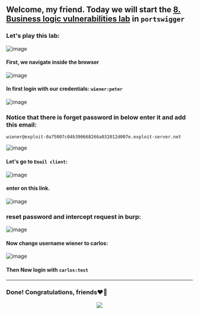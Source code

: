 ## Welcome, my friend. Today we will start the [8. Business logic vulnerabilities lab](https://portswigger.net/web-security/authentication/other-mechanisms/lab-password-reset-broken-logic) in ```portswigger```
### Let's play this lab:

![image](https://github.com/user-attachments/assets/51760076-b667-43a0-aefc-74984b5ea2c3)

#### First, we navigate inside the browser

![image](https://github.com/user-attachments/assets/492e2245-63b7-4454-812c-a5a1c9b85829)

#### In first login with our credentials: ```wiener:peter```

![image](https://github.com/user-attachments/assets/29af3c43-8484-4bc7-a4d9-85e0d8b58c14)

### Notice that there is forget password in below enter it and add this email:

```
wiener@exploit-0a75007c04b390668266a032012d007e.exploit-server.net
```

![image](https://github.com/user-attachments/assets/f6714d77-f6da-4510-81ff-18d4f72717f1)

#### Let's go to ```Email client```:

![image](https://github.com/user-attachments/assets/33b75771-0b40-4097-b595-e955c9333746)

#### enter on this link.

![image](https://github.com/user-attachments/assets/684422e3-7b3f-484c-b827-4a1bebda9772)

### reset password and intercept request in burp:

![image](https://github.com/user-attachments/assets/c86f5114-8572-4cce-a24f-58ae97638c81)

#### Now change username wiener to carlos:

![image](https://github.com/user-attachments/assets/622c9389-1ff6-40e2-b371-2b366bb593c1)

#### Then Now login with ```carlos:test```


-------

### Done! Congratulations, friends❤️‍🔥


<p align="center">
<img src="https://github.com/user-attachments/assets/cecaeedb-11b2-4114-bc4f-241433ff1707" >
</p>
